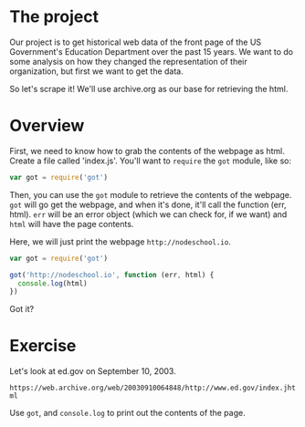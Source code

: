 # The project

Our project is to get historical web data of the front page of the US Government's Education Department over the past 15 years. We want to do some analysis on how they changed the representation of their organization, but first we want to get the data.

So let's scrape it! We'll use archive.org as our base for retrieving the html.

# Overview

First, we need to know how to grab the contents of the webpage as html. Create a file called 'index.js'. You'll want to `require` the `got` module, like so:

```js
var got = require('got')
```

Then, you can use the `got` module to retrieve the contents of the webpage. `got` will go get the webpage, and when it's done, it'll call the function (err, html). `err` will be an error object (which we can check for, if we want) and `html` will have the page contents.


Here, we will just print the webpage `http://nodeschool.io`.

```js
var got = require('got')

got('http://nodeschool.io', function (err, html) {
  console.log(html)
})
```

Got it?

# Exercise

Let's look at ed.gov on September 10, 2003.

`https://web.archive.org/web/20030910064848/http://www.ed.gov/index.jhtml`

Use `got`, and `console.log` to print out the contents of the page.

